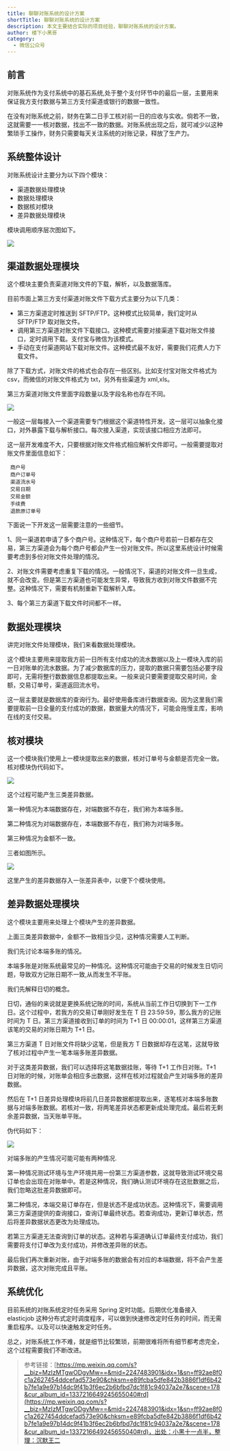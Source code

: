 ```yaml
---
title: 聊聊对账系统的设计方案
shortTitle: 聊聊对账系统的设计方案
description: 本文主要结合实际的项目经验，聊聊对账系统的设计方案。
author: 楼下小黑哥
category:
  - 微信公众号
---
```


## 前言

对账系统作为支付系统中的基石系统,处于整个支付环节中的最后一层，主要用来保证我方支付数据与第三方支付渠道或银行的数据一致性。

在没有对账系统之前，财务在第二日手工核对前一日的应收与实收。倘若不一致，这就需要一一核对数据，找出不一致的数据。对账系统出现之后，就可减少以这种繁琐手工操作，财务只需要每天关注系统的对账记录，释放了生产力。

## 系统整体设计

对账系统设计主要分为以下四个模块：

*   渠道数据处理模块
*   数据处理模块
*   数据核对模块
*   差异数据处理模块

模块调用顺序层次图如下。

![](http://cdn.tobebetterjavaer.com/tobebetterjavaer/images/nice-article/weixin-liaoldzxtdsjfa-159c8017-8574-4f7f-be1a-392cd1767df8.jpg)


## 渠道数据处理模块

这个模块主要负责渠道对账文件的下载，解析，以及数据落库。

目前市面上第三方支付渠道对账文件下载方式主要分为以下几类：

*   第三方渠道定时推送到 SFTP/FTP。这种模式比较简单，我们定时从 SFTP/FTP 取对账文件。
*   调用第三方渠道对账文件下载接口。这种模式需要对接渠道下载对账文件接口，定时调用下载。支付宝与微信为该模式。
*   手动在支付渠道网站下载对账文件。这种模式最不友好，需要我们花费人力下载文件。

除了下载方式，对账文件的格式也会存在一些区别。比如支付宝对账文件格式为 csv，而微信的对账文件格式为 txt，另外有些渠道为 xml,xls。

第三方渠道对账文件里面字段数量以及字段名称也存在不同。

![](http://cdn.tobebetterjavaer.com/tobebetterjavaer/images/nice-article/weixin-liaoldzxtdsjfa-9ce853f4-3109-40bb-8621-f6329c975733.jpg)

一般这一层每接入一个渠道需要专门根据这个渠道特性开发。这一层可以抽象化接口，对外暴露下载与解析接口。每次接入渠道，实现该接口相应方法即可。

这一层开发难度不大，只要根据对账文件格式相应解析文件即可。一般需要提取对账文件里面信息如下：

 ```
  商户号
  商户订单号
  渠道流水号
  交易日期
  交易金额
  手续费
  退款原订单号
 ```

下面说一下开发这一层需要注意的一些细节。

1、同一渠道若申请了多个商户号。这种情况下，每个商户号若前一日都存在交易，第三方渠道会为每个商户号都会产生一份对账文件。所以这里系统设计时候需要考虑到多份对账文件处理的情况。 

2、对账文件需要考虑重复下载的情况。一般情况下，渠道的对账文件一旦生成，就不会改变。但是第三方渠道也可能发生异常，导致我方收到对账文件数据不完整。这种情况下，需要有机制重新下载解析入库。 

3、每个第三方渠道下载文件时间都不一样。

## 数据处理模块

讲完对账文件处理模块，我们来看数据处理模块。

这个模块主要用来提取我方前一日所有支付成功的流水数据以及上一模块入库的前一日对账单的流水数据。为了减少数据库的压力，提取的数据只需要包括必要字段即可，无需将整行数数据信息都提取出来。一般来说只要需要提取交易时间，金额，交易订单号，渠道返回流水号。

这一层主要就是数据库的查询行为。最好使用备库进行数据查询。因为这里我们需要提取前一日全量的支付成功的数据，数据量大的情况下，可能会拖慢主库，影响在线的支付交易。

## 核对模块

这一个模块我们使用上一模块提取出来的数据，核对订单号与金额是否完全一致。核对模块伪代码如下。

![](http://cdn.tobebetterjavaer.com/tobebetterjavaer/images/nice-article/weixin-liaoldzxtdsjfa-4eab5394-d3bd-45ee-843e-ad3e80048e10.jpg)

这个过程可能产生三类差异数据。

第一种情况为本端数据存在，对端数据不存在，我们称为本端多账。

第二种情况为对端数据存在，本端数据不存在，我们称为对端多账。

第三种情况为金额不一致。

三者如图所示。

![](http://cdn.tobebetterjavaer.com/tobebetterjavaer/images/nice-article/weixin-liaoldzxtdsjfa-9e23f4fd-eea1-48ca-97fe-972cbe49f922.jpg)

这里产生的差异数据存入一张差异表中，以便下个模块使用。

## 差异数据处理模块

这个模块主要用来处理上个模块产生的差异数据。

上面三类差异数据中，金额不一致相当少见，这种情况需要人工判断。

我们先讨论本端多账的情况。

本端多账是对账系统最常见的一种情况。这种情况可能由于交易的时候发生日切问题，导致双方记账日期不一致,从而发生不平账。

我们先解释日切的概念。

日切，通俗的来说就是更换系统记账的时间，系统从当前工作日切换到下一工作日。这个过程中，若我方的交易订单刚好发生在 T 日 23:59:59，那么我方的记账时间为 T 日。第三方渠道接收到订单的时间为 T+1 日 00:00:01，这样第三方渠道该笔的交易的对账日期为 T+1 日。

第三方渠道 T 日对账文件将缺少这笔，但是我方 T 日数据却存在这笔，这就导致了核对过程中产生一笔本端多账差异数据。

对于这类差异数据，我们可以选择将这笔数据挂账，等待 T+1 工作日对账。T+1 日对账的时候，对账单会相应多出数据，这样在核对过程就会产生对端多账的差异数据。

然后在 T+1 日差异处理模块将前几日差异数据都提取出来，逐笔核对本端多账数据与对端多账数据。若核对一致，将两笔差异状态都更新成处理完成。最后若无剩余差异数据，当天账单平账。

伪代码如下：

![](http://cdn.tobebetterjavaer.com/tobebetterjavaer/images/nice-article/weixin-liaoldzxtdsjfa-e2229924-bab7-4ab3-8987-0af1f21900de.jpg)

对端多账的产生情况可能可能有两种情况.

第一种情况测试环境与生产环境共用一份第三方渠道参数，这就导致测试环境交易订单也会出现在对账单中。若是这种情况，我们确认测试环境存在这批数据之后，我们忽略这批差异数据即可。

第二种情况，本端交易订单存在，但是状态不是成功状态。这种情况下，需要调用第三方渠道提供的查询接口，查询订单最终状态。若查询成功，更新订单状态，然后将差异数据状态更改为处理成功。

若第三方渠道无法查询到订单的状态。这种若与渠道确认订单最终支付成功，我们需要将支付订单改为支付成功，并修改差异账的状态。

最后我们再次重新对账，由于对端多账的数据会有对应的本端数据，将不会产生差异数据，这次对账完成且平账。

## 系统优化

目前系统的对账系统定时任务采用 Spring 定时功能。后期优化准备接入 elasticjob 这种分布式定时调度程序，可以做到快速修改定时任务的时间，而无需重启程序。以及可以快速触发定时任务。

总之，对账系统工作不难，就是细节比较繁琐，前期很难将所有细节都考虑完全，这个过程需要我们不断改进。


>参考链接：[https://mp.weixin.qq.com/s?__biz=MzIzMTgwODgyMw==&mid=2247483901&idx=1&sn=ff92ae8f0c1a2627454ddcefad573e90&chksm=e89fcba5dfe842b3886f1df6b42b7fe1a9e97b14dc9f41b3f6ec2b6bfbd7dc1f81c94037a2e7&scene=178&cur_album_id=1337216649245655040#rd](https://mp.weixin.qq.com/s?__biz=MzIzMTgwODgyMw==&mid=2247483901&idx=1&sn=ff92ae8f0c1a2627454ddcefad573e90&chksm=e89fcba5dfe842b3886f1df6b42b7fe1a9e97b14dc9f41b3f6ec2b6bfbd7dc1f81c94037a2e7&scene=178&cur_album_id=1337216649245655040#rd)，出处：小黑十一点半，整理：沉默王二